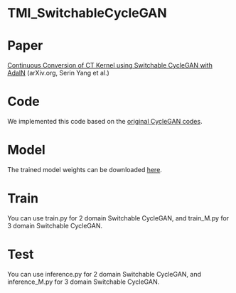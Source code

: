# TMI_SwitchableCycleGAN

# Paper
[Continuous Conversion of CT Kernel using Switchable CycleGAN with AdaIN][paper link] (arXiv.org, Serin Yang et al.)

[paper link]: https://arxiv.org/abs/2011.13150

# Code
We implemented this code based on the [original CycleGAN codes][CycleGAN link].

[CycleGAN link]: https://github.com/junyanz/pytorch-CycleGAN-and-pix2pix 

# Model
The trained model weights can be downloaded [here][model link].

[model link]: https://drive.google.com/drive/folders/1wl8uSpXiFgOpBOsUzjWKmFtg87sGT7ZJ?usp=sharing

# Train 
You can use train.py for 2 domain Switchable CycleGAN, and train_M.py for 3 domain Switchable CycleGAN.

# Test
You can use inference.py for 2 domain Switchable CycleGAN, and inference_M.py for 3 domain Switchable CycleGAN.

